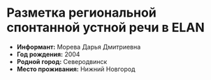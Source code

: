 # Разметка региональной спонтанной устной речи в ELAN

- **Информант:** Морева Дарья Дмитриевна
- **Год рождения:** 2004
- **Родной город:** Северодвинск
- **Место проживания:** Нижний Новгород
